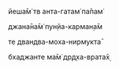 йеша̄м̇ тв анта-гатам̇ па̄пам̇

джана̄на̄м̇ пун̣йа-карман̣а̄м

те двандва-моха-нирмукта̄

бхаджанте ма̄м̇ др̣д̣ха-врата̄х̣